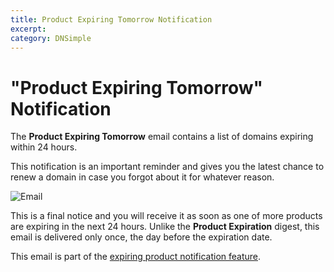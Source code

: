 ```yaml
---
title: Product Expiring Tomorrow Notification
excerpt: 
category: DNSimple
---
```


# "Product Expiring Tomorrow" Notification

The **Product Expiring Tomorrow** email contains a list of domains expiring within 24 hours.

This notification is an important reminder and gives you the latest chance to renew a domain in case you forgot about it for whatever reason.

![Email](http://f.cl.ly/items/1s2a1S3Y000p2N181i2S/notifications-expiring-tomorrow.png)

This is a final notice and you will receive it as soon as one of more products are expiring in the next 24 hours. Unlike the **Product Expiration** digest, this email is delivered only once, the day before the expiration date.

This email is part of the [expiring product notification feature](/articles/expiring-product-email-notifications).
